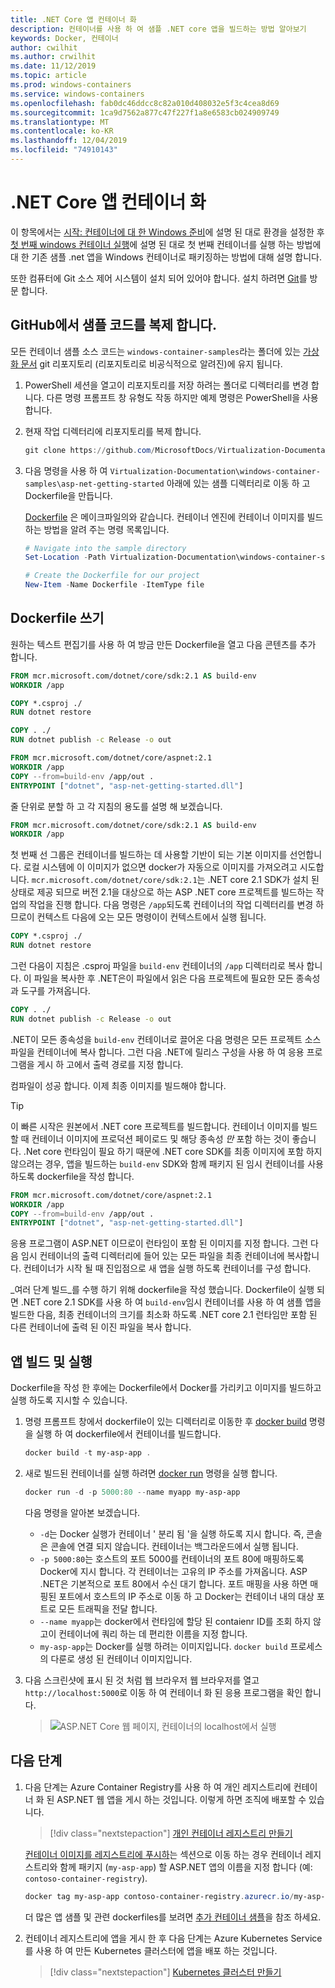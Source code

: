 ```yaml
---
title: .NET Core 앱 컨테이너 화
description: 컨테이너를 사용 하 여 샘플 .NET core 앱을 빌드하는 방법 알아보기
keywords: Docker, 컨테이너
author: cwilhit
ms.author: crwilhit
ms.date: 11/12/2019
ms.topic: article
ms.prod: windows-containers
ms.service: windows-containers
ms.openlocfilehash: fab0dc46ddcc8c82a010d408032e5f3c4cea8d69
ms.sourcegitcommit: 1ca9d7562a877c47f227f1a8e6583cb024909749
ms.translationtype: MT
ms.contentlocale: ko-KR
ms.lasthandoff: 12/04/2019
ms.locfileid: "74910143"
---
```

# <a name="containerize-a-net-core-app"></a>.NET Core 앱 컨테이너 화

이 항목에서는 [시작: 컨테이너에 대 한 Windows 준비](set-up-environment.md)에 설명 된 대로 환경을 설정한 후 [첫 번째 windows 컨테이너 실행](run-your-first-container.md)에 설명 된 대로 첫 번째 컨테이너를 실행 하는 방법에 대 한 기존 샘플 .net 앱을 Windows 컨테이너로 패키징하는 방법에 대해 설명 합니다.

또한 컴퓨터에 Git 소스 제어 시스템이 설치 되어 있어야 합니다. 설치 하려면 [Git](https://git-scm.com/download)를 방문 합니다.

## <a name="clone-the-sample-code-from-github"></a>GitHub에서 샘플 코드를 복제 합니다.

모든 컨테이너 샘플 소스 코드는 `windows-container-samples`라는 폴더에 있는 [가상화 문서](https://github.com/MicrosoftDocs/Virtualization-Documentation) git 리포지토리 (리포지토리로 비공식적으로 알려진)에 유지 됩니다.

1. PowerShell 세션을 열고이 리포지토리를 저장 하려는 폴더로 디렉터리를 변경 합니다. 다른 명령 프롬프트 창 유형도 작동 하지만 예제 명령은 PowerShell을 사용 합니다.
2. 현재 작업 디렉터리에 리포지토리를 복제 합니다.

   ```PowerShell
   git clone https://github.com/MicrosoftDocs/Virtualization-Documentation.git
   ```

3. 다음 명령을 사용 하 여 `Virtualization-Documentation\windows-container-samples\asp-net-getting-started` 아래에 있는 샘플 디렉터리로 이동 하 고 Dockerfile을 만듭니다.

   [Dockerfile](https://docs.docker.com/engine/reference/builder/) 은 메이크파일의와 같습니다. 컨테이너 엔진에 컨테이너 이미지를 빌드하는 방법을 알려 주는 명령 목록입니다.

   ```Powershell
   # Navigate into the sample directory
   Set-Location -Path Virtualization-Documentation\windows-container-samples\asp-net-getting-started

   # Create the Dockerfile for our project
   New-Item -Name Dockerfile -ItemType file
   ```

## <a name="write-the-dockerfile"></a>Dockerfile 쓰기

원하는 텍스트 편집기를 사용 하 여 방금 만든 Dockerfile을 열고 다음 콘텐츠를 추가 합니다.

```Dockerfile
FROM mcr.microsoft.com/dotnet/core/sdk:2.1 AS build-env
WORKDIR /app

COPY *.csproj ./
RUN dotnet restore

COPY . ./
RUN dotnet publish -c Release -o out

FROM mcr.microsoft.com/dotnet/core/aspnet:2.1
WORKDIR /app
COPY --from=build-env /app/out .
ENTRYPOINT ["dotnet", "asp-net-getting-started.dll"]
```

줄 단위로 분할 하 고 각 지침의 용도를 설명 해 보겠습니다.

```Dockerfile
FROM mcr.microsoft.com/dotnet/core/sdk:2.1 AS build-env
WORKDIR /app
```

첫 번째 선 그룹은 컨테이너를 빌드하는 데 사용할 기반이 되는 기본 이미지를 선언합니다. 로컬 시스템에 이 이미지가 없으면 docker가 자동으로 이미지를 가져오려고 시도합니다. `mcr.microsoft.com/dotnet/core/sdk:2.1`는 .NET core 2.1 SDK가 설치 된 상태로 제공 되므로 버전 2.1을 대상으로 하는 ASP .NET core 프로젝트를 빌드하는 작업의 작업을 진행 합니다. 다음 명령은 `/app`되도록 컨테이너의 작업 디렉터리를 변경 하므로이 컨텍스트 다음에 오는 모든 명령이이 컨텍스트에서 실행 됩니다.

```Dockerfile
COPY *.csproj ./
RUN dotnet restore
```

그런 다음이 지침은 .csproj 파일을 `build-env` 컨테이너의 `/app` 디렉터리로 복사 합니다. 이 파일을 복사한 후 .NET은이 파일에서 읽은 다음 프로젝트에 필요한 모든 종속성과 도구를 가져옵니다.

```Dockerfile
COPY . ./
RUN dotnet publish -c Release -o out
```

.NET이 모든 종속성을 `build-env` 컨테이너로 끌어온 다음 명령은 모든 프로젝트 소스 파일을 컨테이너에 복사 합니다. 그런 다음 .NET에 릴리스 구성을 사용 하 여 응용 프로그램을 게시 하 고에서 출력 경로를 지정 합니다.

컴파일이 성공 합니다. 이제 최종 이미지를 빌드해야 합니다. 

> [!TIP]
> 이 빠른 시작은 원본에서 .NET core 프로젝트를 빌드합니다. 컨테이너 이미지를 빌드할 때 컨테이너 이미지에 프로덕션 페이로드 및 해당 종속성 _만_ 포함 하는 것이 좋습니다. .Net core 런타임이 필요 하기 때문에 .NET core SDK를 최종 이미지에 포함 하지 않으려는 경우, 앱을 빌드하는 `build-env` SDK와 함께 패키지 된 임시 컨테이너를 사용 하도록 dockerfile을 작성 합니다.

```Dockerfile
FROM mcr.microsoft.com/dotnet/core/aspnet:2.1
WORKDIR /app
COPY --from=build-env /app/out .
ENTRYPOINT ["dotnet", "asp-net-getting-started.dll"]
```

응용 프로그램이 ASP.NET 이므로이 런타임이 포함 된 이미지를 지정 합니다. 그런 다음 임시 컨테이너의 출력 디렉터리에 들어 있는 모든 파일을 최종 컨테이너에 복사합니다. 컨테이너가 시작 될 때 진입점으로 새 앱을 실행 하도록 컨테이너를 구성 합니다.

_여러 단계 빌드_를 수행 하기 위해 dockerfile을 작성 했습니다. Dockerfile이 실행 되 면 .NET core 2.1 SDK를 사용 하 여 `build-env`임시 컨테이너를 사용 하 여 샘플 앱을 빌드한 다음, 최종 컨테이너의 크기를 최소화 하도록 .NET core 2.1 런타임만 포함 된 다른 컨테이너에 출력 된 이진 파일을 복사 합니다.

## <a name="build-and-run-the-app"></a>앱 빌드 및 실행

Dockerfile을 작성 한 후에는 Dockerfile에서 Docker를 가리키고 이미지를 빌드하고 실행 하도록 지시할 수 있습니다.

1. 명령 프롬프트 창에서 dockerfile이 있는 디렉터리로 이동한 후 [docker build](https://docs.docker.com/engine/reference/commandline/build/) 명령을 실행 하 여 dockerfile에서 컨테이너를 빌드합니다.

   ```Powershell
   docker build -t my-asp-app .
   ```

2. 새로 빌드된 컨테이너를 실행 하려면 [docker run](https://docs.docker.com/engine/reference/commandline/run/) 명령을 실행 합니다.

   ```Powershell
   docker run -d -p 5000:80 --name myapp my-asp-app
   ```

   다음 명령을 알아본 보겠습니다.

   * `-d`는 Docker 실행가 컨테이너 ' 분리 됨 '을 실행 하도록 지시 합니다. 즉, 콘솔은 콘솔에 연결 되지 않습니다. 컨테이너는 백그라운드에서 실행 됩니다. 
   * `-p 5000:80`는 호스트의 포트 5000를 컨테이너의 포트 80에 매핑하도록 Docker에 지시 합니다. 각 컨테이너는 고유의 IP 주소를 가져옵니다. ASP .NET은 기본적으로 포트 80에서 수신 대기 합니다. 포트 매핑을 사용 하면 매핑된 포트에서 호스트의 IP 주소로 이동 하 고 Docker는 컨테이너 내의 대상 포트로 모든 트래픽을 전달 합니다.
   * `--name myapp`는 docker에서 런타임에 할당 된 contaienr ID를 조회 하지 않고이 컨테이너에 쿼리 하는 데 편리한 이름을 지정 합니다.
   * `my-asp-app`는 Docker를 실행 하려는 이미지입니다. `docker build` 프로세스의 다룬로 생성 된 컨테이너 이미지입니다.

3. 다음 스크린샷에 표시 된 것 처럼 웹 브라우저 웹 브라우저를 열고 `http://localhost:5000`로 이동 하 여 컨테이너 화 된 응용 프로그램을 확인 합니다.

   >![ASP.NET Core 웹 페이지, 컨테이너의 localhost에서 실행](media/SampleAppScreenshot.png)

## <a name="next-steps"></a>다음 단계

1. 다음 단계는 Azure Container Registry를 사용 하 여 개인 레지스트리에 컨테이너 화 된 ASP.NET 웹 앱을 게시 하는 것입니다. 이렇게 하면 조직에 배포할 수 있습니다.

   > [!div class="nextstepaction"]
   > [개인 컨테이너 레지스트리 만들기](https://docs.microsoft.com/azure/container-registry/container-registry-get-started-powershell)

   [컨테이너 이미지를 레지스트리에 푸시하](https://docs.microsoft.com/azure/container-registry/container-registry-get-started-powershell#push-image-to-registry)는 섹션으로 이동 하는 경우 컨테이너 레지스트리와 함께 패키지 (`my-asp-app`) 할 ASP.NET 앱의 이름을 지정 합니다 (예: `contoso-container-registry`).

   ```PowerShell
   docker tag my-asp-app contoso-container-registry.azurecr.io/my-asp-app:v1
   ```

   더 많은 앱 샘플 및 관련 dockerfiles를 보려면 [추가 컨테이너 샘플](../samples.md)을 참조 하세요.

2. 컨테이너 레지스트리에 앱을 게시 한 후 다음 단계는 Azure Kubernetes Service를 사용 하 여 만든 Kubernetes 클러스터에 앱을 배포 하는 것입니다.

   > [!div class="nextstepaction"]
   > [Kubernetes 클러스터 만들기](https://docs.microsoft.com/azure/aks/windows-container-cli)
